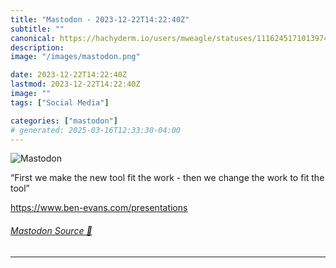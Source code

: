 ```yaml
---
title: "Mastodon - 2023-12-22T14:22:40Z"
subtitle: ""
canonical: https://hachyderm.io/users/mweagle/statuses/111624517101397477
description:
image: "/images/mastodon.png"

date: 2023-12-22T14:22:40Z
lastmod: 2023-12-22T14:22:40Z
image: ""
tags: ["Social Media"]

categories: ["mastodon"]
# generated: 2025-03-16T12:33:30-04:00
---
```

![Mastodon](/images/mastodon.png)

<p>“First we make the new tool fit the work - then we change the work to fit the tool”</p><p><a href="https://www.ben-evans.com/presentations" target="_blank" rel="nofollow noopener noreferrer" translate="no"><span class="invisible">https://www.</span><span class="">ben-evans.com/presentations</span><span class="invisible"></span></a></p>


###### [Mastodon Source 🐘](https://hachyderm.io/@mweagle/111624517101397477)

___
